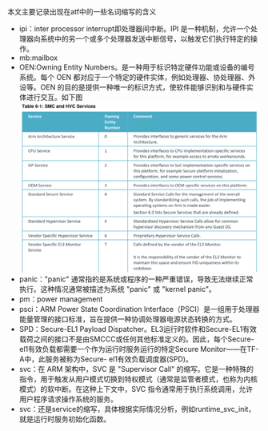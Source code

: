 本文主要记录出现在atf中的一些名词缩写的含义

- ipi：inter processor interrupt即处理器间中断。IPI 是一种机制，允许一个处理器向系统中的另一个或多个处理器发送中断信号，以触发它们执行特定的操作。
- mb:mailbox
- OEN:Owning Entity Numbers。是一种用于标识特定硬件功能或设备的编号系统。每个 OEN 都对应于一个特定的硬件实体，例如处理器、协处理器、外设等。OEN 的目的是提供一种唯一的标识方式，使软件能够识别和与硬件实体进行交互。如下图
  ![](2023-12-25%2021-41-53屏幕截图.png)
- panic："panic" 通常指的是系统或程序的一种严重错误，导致无法继续正常执行。这种情况通常被描述为系统 "panic" 或 "kernel panic"。
- pm：power management
- psci：ARM Power State Coordination Interface（PSCI）是一组用于处理器能量管理的接口标准，旨在提供一种协调处理器电源状态转换的方式。
- SPD：Secure-EL1 Payload Dispatcher。EL3运行时软件和Secure-EL1有效载荷之间的接口不是由SMCCC或任何其他标准定义的。因此，每个Secure- el1有效负载都需要一个作为运行时服务运行的特定Secure Monitor——在TF-A中，此服务被称为Secure- el1有效负载调度器(SPD)。
- svc：在 ARM 架构中，SVC 是 "Supervisor Call" 的缩写。它是一种特殊的指令，用于触发从用户模式切换到特权模式（通常是监管者模式，也称为内核模式）的软中断。在这种上下文中，SVC 指令通常用于执行系统调用，允许用户程序请求操作系统的服务。
- svc：还是service的缩写，具体根据实际情况分析，例如runtime_svc_init，就是运行时服务初始化函数。